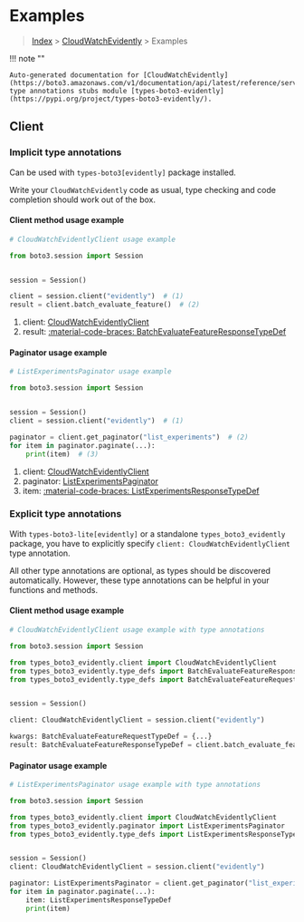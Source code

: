 # Examples

> [Index](../README.md) > [CloudWatchEvidently](./README.md) > Examples

!!! note ""

    Auto-generated documentation for [CloudWatchEvidently](https://boto3.amazonaws.com/v1/documentation/api/latest/reference/services/evidently.html#cloudwatchevidently)
    type annotations stubs module [types-boto3-evidently](https://pypi.org/project/types-boto3-evidently/).

## Client

### Implicit type annotations

Can be used with `types-boto3[evidently]` package installed.

Write your `CloudWatchEvidently` code as usual,
type checking and code completion should work out of the box.


#### Client method usage example

```python
# CloudWatchEvidentlyClient usage example

from boto3.session import Session


session = Session()

client = session.client("evidently")  # (1)
result = client.batch_evaluate_feature()  # (2)
```

1. client: [CloudWatchEvidentlyClient](./client.md)
2. result: [:material-code-braces: BatchEvaluateFeatureResponseTypeDef](./type_defs.md#batchevaluatefeatureresponsetypedef)



#### Paginator usage example

```python
# ListExperimentsPaginator usage example

from boto3.session import Session


session = Session()
client = session.client("evidently")  # (1)

paginator = client.get_paginator("list_experiments")  # (2)
for item in paginator.paginate(...):
    print(item)  # (3)
```

1. client: [CloudWatchEvidentlyClient](./client.md)
2. paginator: [ListExperimentsPaginator](./paginators.md#listexperimentspaginator)
3. item: [:material-code-braces: ListExperimentsResponseTypeDef](./type_defs.md#listexperimentsresponsetypedef)




### Explicit type annotations

With `types-boto3-lite[evidently]`
or a standalone `types_boto3_evidently` package, you have to explicitly specify `client: CloudWatchEvidentlyClient` type annotation.

All other type annotations are optional, as types should be discovered automatically.
However, these type annotations can be helpful in your functions and methods.


#### Client method usage example

```python
# CloudWatchEvidentlyClient usage example with type annotations

from boto3.session import Session

from types_boto3_evidently.client import CloudWatchEvidentlyClient
from types_boto3_evidently.type_defs import BatchEvaluateFeatureResponseTypeDef
from types_boto3_evidently.type_defs import BatchEvaluateFeatureRequestTypeDef


session = Session()

client: CloudWatchEvidentlyClient = session.client("evidently")

kwargs: BatchEvaluateFeatureRequestTypeDef = {...}
result: BatchEvaluateFeatureResponseTypeDef = client.batch_evaluate_feature(**kwargs)
```



#### Paginator usage example

```python
# ListExperimentsPaginator usage example with type annotations

from boto3.session import Session

from types_boto3_evidently.client import CloudWatchEvidentlyClient
from types_boto3_evidently.paginator import ListExperimentsPaginator
from types_boto3_evidently.type_defs import ListExperimentsResponseTypeDef


session = Session()
client: CloudWatchEvidentlyClient = session.client("evidently")

paginator: ListExperimentsPaginator = client.get_paginator("list_experiments")
for item in paginator.paginate(...):
    item: ListExperimentsResponseTypeDef
    print(item)
```




